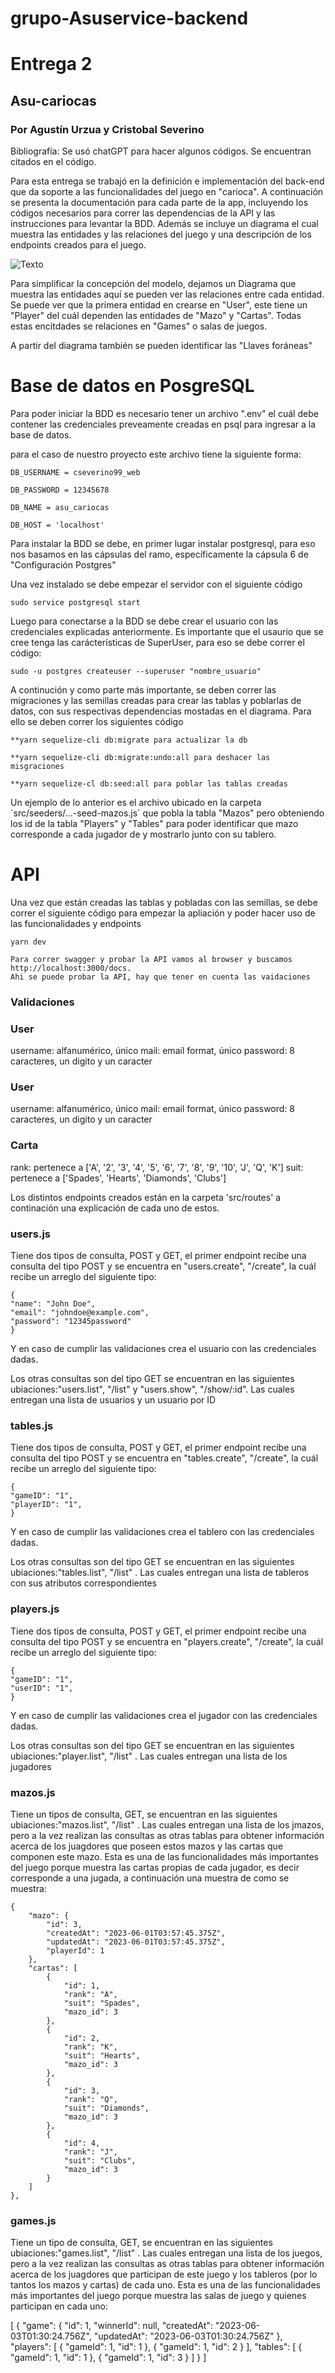 # grupo-Asuservice-backend
# Entrega 2
## Asu-cariocas
### Por Agustín Urzua y Cristobal Severino

Bibliografía: Se usó chatGPT para hacer algunos códigos. Se encuentran citados en el código. 

Para esta entrega se trabajó en la definición e implementación del back-end que da soporte a las funcionalidades del juego en "carioca". A continuación se presenta la documentación para cada parte de la app, incluyendo los códigos necesarios para correr las dependencias de la API y las instrucciones para levantar la BDD. Además se incluye un diagrama el cual muestra las entidades y las relaciones del juego y una descripción de los endpoints creados para el juego.

![Texto](/Diagrama%20ER.jpg)

Para simplificar la concepción del modelo, dejamos un Diagrama que muestra las entidades aquí se pueden ver las relaciones entre cada entidad. Se puede ver que la primera entidad en crearse en "User", este tiene un "Player" del cuál dependen las entidades de "Mazo" y "Cartas". Todas estas encitdades se relaciones en "Games" o salas de juegos.

A partir del diagrama también se pueden identificar las "Llaves foráneas"

# Base de datos en PosgreSQL
Para poder iniciar la BDD es necesario tener un archivo ".env" el cuál debe contener las credenciales preveamente creadas en psql para ingresar a la base de datos.

para el caso de nuestro proyecto este archivo tiene la siguiente forma: 

    DB_USERNAME = cseverino99_web

    DB_PASSWORD = 12345678

    DB_NAME = asu_cariocas

    DB_HOST = 'localhost'
    
Para instalar la BDD se debe, en primer lugar instalar postgresql, para eso nos basamos en las cápsulas del ramo, específicamente la cápsula 6 de "Configuración Postgres"

Una vez instalado se debe empezar el servidor con el siguiente código

    sudo service postgresql start

Luego para conectarse a la BDD se debe crear el usuario con las credenciales explicadas anteriormente. Es importante que el usaurio que se cree tenga las carácterísticas de SuperUser, para eso se debe correr el código:

    sudo -u postgres createuser --superuser "nombre_usuario"

A continución y como parte más importante, se deben correr las migraciones y las semillas creadas para crear las tablas y poblarlas de datos, con sus respectivas dependencias mostadas en el diagrama. Para ello se deben correr los siguientes código

    **yarn sequelize-cli db:migrate para actualizar la db

    **yarn sequelize-cli db:migrate:undo:all para deshacer las misgraciones

    **yarn sequelize-cl db:seed:all para poblar las tablas creadas

Un ejemplo de lo anterior es el archivo ubicado en la carpeta ´src/seeders/...-seed-mazos.js´ que pobla la tabla "Mazos" pero obteniendo los id de la tabla "Players" y "Tables" para poder identificar que mazo corresponde a cada jugador de y mostrarlo junto con su tablero.

# API 

Una vez que están creadas las tablas y pobladas con las semillas, se debe correr el siguiente código para empezar la apliación y poder hacer uso de las funcionalidades y endpoints

    yarn dev

    Para correr swagger y probar la API vamos al browser y buscamos http://localhost:3000/docs.
    Ahi se puede probar la API, hay que tener en cuenta las vaidaciones

### Validaciones

### User
username: alfanumérico, único
mail: email format, único
password: 8 caracteres, un digito y un caracter

### User
username: alfanumérico, único
mail: email format, único
password: 8 caracteres, un digito y un caracter

### Carta
rank: pertenece a ['A', '2', '3', '4', '5', '6', '7', '8', '9', '10', 'J', 'Q', 'K']
suit: pertenece a ['Spades', 'Hearts', 'Diamonds', 'Clubs']


Los distintos endpoints creados están en la carpeta 'src/routes' a continación una explicación de cada uno de estos.

### users.js

Tiene dos tipos de consulta, POST y GET, el primer endpoint recibe una consulta del tipo POST y se encuentra en "users.create", "/create", la cuál recibe un arreglo del siguiente tipo:
    
    {
    "name": "John Doe",
    "email": "johndoe@example.com",
    "password": "12345password"
    }
Y en caso de cumplir las validaciones crea el usuario con las credenciales dadas.

Los otras consultas son del tipo GET se encuentran en las siguientes ubiaciones:"users.list", "/list" y  "users.show", "/show/:id". Las cuales entregan una lista de usuarios y un usuario por ID

### tables.js

Tiene dos tipos de consulta, POST y GET, el primer endpoint recibe una consulta del tipo POST y se encuentra en "tables.create", "/create", la cuál recibe un arreglo del siguiente tipo:
    
    {
    "gameID": "1",
    "playerID": "1",
    }

Y en caso de cumplir las validaciones crea el tablero con las credenciales dadas.

Los otras consultas son del tipo GET se encuentran en las siguientes ubiaciones:"tables.list", "/list" . Las cuales entregan una lista de tableros con sus atributos correspondientes

### players.js

Tiene dos tipos de consulta, POST y GET, el primer endpoint recibe una consulta del tipo POST y se encuentra en "players.create", "/create", la cuál recibe un arreglo del siguiente tipo:
    
    {
    "gameID": "1",
    "userID": "1",
    }

Y en caso de cumplir las validaciones crea el jugador con las credenciales dadas.

Los otras consultas son del tipo GET se encuentran en las siguientes ubiaciones:"player.list", "/list" . Las cuales entregan una lista de los jugadores

### mazos.js

Tiene un tipos de consulta,  GET,  se encuentran en las siguientes ubiaciones:"mazos.list", "/list" . Las cuales entregan una lista de los jmazos, pero a la vez realizan las consultas as otras tablas para obtener información acerca de los juagdores que poseen estos mazos y las cartas que componen este mazo. Esta es una de las funcionalidades más importantes del juego porque muestra las cartas propias de cada jugador, es decir corresponde a una jugada, a continuación una muestra de como se muestra:

    {
        "mazo": {
            "id": 3,
            "createdAt": "2023-06-01T03:57:45.375Z",
            "updatedAt": "2023-06-01T03:57:45.375Z",
            "playerId": 1
        },
        "cartas": [
            {
                "id": 1,
                "rank": "A",
                "suit": "Spades",
                "mazo_id": 3
            },
            {
                "id": 2,
                "rank": "K",
                "suit": "Hearts",
                "mazo_id": 3
            },
            {
                "id": 3,
                "rank": "Q",
                "suit": "Diamonds",
                "mazo_id": 3
            },
            {
                "id": 4,
                "rank": "J",
                "suit": "Clubs",
                "mazo_id": 3
            }
        ]
    },
    
### games.js

Tiene un tipo de consulta,  GET,  se encuentran en las siguientes ubiaciones:"games.list", "/list" . Las cuales entregan una lista de los juegos, pero a la vez realizan las consultas as otras tablas para obtener información acerca de los juagdores que participan de este juego y los tableros (por lo tantos los mazos y cartas) de cada uno. Esta es una de las funcionalidades más importantes del juego porque muestra las salas de juego y quienes participan en cada uno:

 [
    {
        "game": {
            "id": 1,
            "winnerId": null,
            "createdAt": "2023-06-03T01:30:24.756Z",
            "updatedAt": "2023-06-03T01:30:24.756Z"
        },
        "players": [
            {
                "gameId": 1,
                "id": 1
            },
            {
                "gameId": 1,
                "id": 2
            }
        ],
        "tables": [
            {
                "gameId": 1,
                "id": 1
            },
            {
                "gameId": 1,
                "id": 3
            }
        ]
    }
]